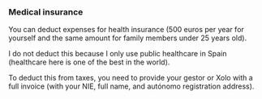 ### Medical insurance

You can deduct expenses for health insurance (500 euros per year for yourself and the same amount for family members
under 25 years old).

I do not deduct this because I only use public healthcare in Spain (healthcare here is one of the best in the world).

To deduct this from taxes, you need to provide your gestor or Xolo with a full invoice (with your NIE, full name, and
autónomo registration address).
